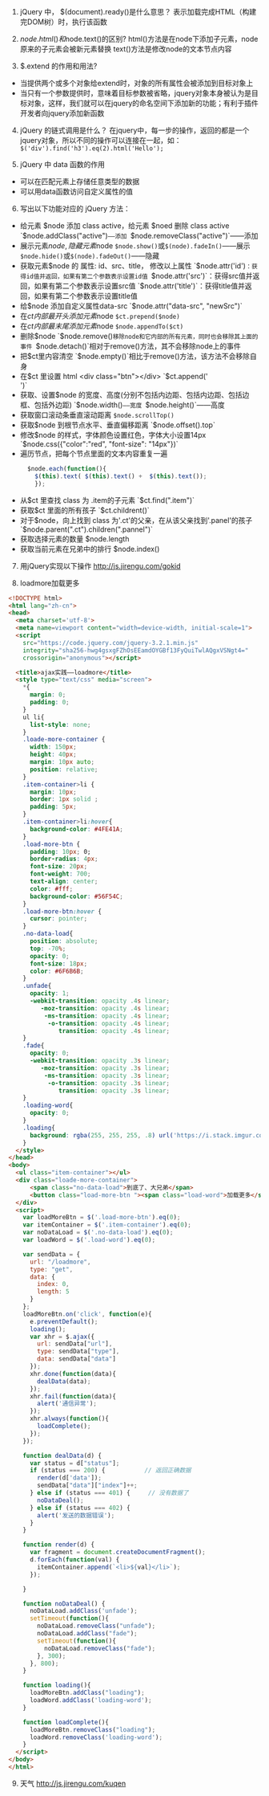 1. jQuery 中， $(document).ready()是什么意思？
  表示加载完成HTML（构建完DOM树）时，执行该函数

2. $node.html()和$node.text()的区别?
  html()方法是在node下添加子元素，node原来的子元素会被新元素替换
  text()方法是修改node的文本节点内容

3. $.extend 的作用和用法? 
  - 当提供两个或多个对象给extend时，对象的所有属性会被添加到目标对象上
  - 当只有一个参数提供时，意味着目标参数被省略，jquery对象本身被认为是目标对象，这样，我们就可以在jquery的命名空间下添加新的功能；有利于插件开发者向jquery添加新函数

4. jQuery 的链式调用是什么？
  在jquery中，每一步的操作，返回的都是一个jquery对象，所以不同的操作可以连接在一起，如：`　$('div').find('h3').eq(2).html('Hello');`

5. jQuery 中 data 函数的作用
  - 可以在匹配元素上存储任意类型的数据
  - 可以用data函数访问自定义属性的值

6. 写出以下功能对应的 jQuery 方法：
  - 给元素 $node 添加 class active，给元素 $noed 删除 class active
    `$node.addClass("active")`——添加
    `$node.removeClass("active")`——添加
  - 展示元素$node, 隐藏元素$node
    `$node.show()`或`$(node).fadeIn()`——展示
    `$node.hide()`或`$(node).fadeOut()`——隐藏
  - 获取元素$node 的 属性: id、src、title， 修改以上属性
    `$node.attr('id')`：获得id值并返回，如果有第二个参数表示设置id值
    `$node.attr('src')`：获得src值并返回，如果有第二个参数表示设置src值
    `$node.attr('title')`：获得title值并返回，如果有第二个参数表示设置title值
  - 给$node 添加自定义属性data-src
    `$node.attr("data-src", "newSrc")`
  - 在$ct 内部最开头添加元素$node
    `$ct.prepend($node)`
  - 在$ct 内部最末尾添加元素$node
    `$node.appendTo($ct)`
  - 删除$node
    `$node.remove()`移除node和它内部的所有元素，同时也会移除其上面的事件
    `$node.detach()`相对于remove()方法，其不会移除node上的事件
  - 把$ct里内容清空
    `$node.empty()`相比于remove()方法，该方法不会移除自身
  - 在$ct 里设置 html <div class="btn"></div>
    `$ct.append('<div class="btn"></div>')`
  - 获取、设置$node 的宽度、高度(分别不包括内边距、包括内边距、包括边框、包括外边距)
    `$node.width()`——宽度
    `$node.height()`——高度
  - 获取窗口滚动条垂直滚动距离
    `$node.scrollTop()`
  - 获取$node 到根节点水平、垂直偏移距离
    `$node.offset().top`
  - 修改$node 的样式，字体颜色设置红色，字体大小设置14px
    `$node.css({"color":"red", "font-size": "14px"})`
  - 遍历节点，把每个节点里面的文本内容重复一遍
    ```js 
      $node.each(function(){
        $(this).text( $(this).text() +  $(this).text());
        });
    ```
  - 从$ct 里查找 class 为 .item的子元素
    `$ct.find(".item")`
  - 获取$ct 里面的所有孩子
    `$ct.childrent()` 
  - 对于$node，向上找到 class 为'.ct'的父亲，在从该父亲找到'.panel'的孩子
    `$node.parent(".ct").children(".pannel")`
  - 获取选择元素的数量
    $node.length
  - 获取当前元素在兄弟中的排行
    $node.index()

7. 用jQuery实现以下操作
  http://js.jirengu.com/gokid

8. loadmore加载更多
  ```html 
<!DOCTYPE html>
<html lang="zh-cn">
<head>
    <meta charset='utf-8'>
    <meta name=viewport content="width=device-width, initial-scale=1">
    <script
      src="https://code.jquery.com/jquery-3.2.1.min.js"
      integrity="sha256-hwg4gsxgFZhOsEEamdOYGBf13FyQuiTwlAQgxVSNgt4="
      crossorigin="anonymous"></script>

    <title>ajax实践——loadmore</title>
    <style type="text/css" media="screen">
      *{
        margin: 0;
        padding: 0;
      }
      ul li{
        list-style: none;
      }
      .loade-more-container {
        width: 150px;
        height: 40px;
        margin: 10px auto;
        position: relative;
      }
      .item-container>li {
        margin: 10px;
        border: 1px solid ;
        padding: 5px;
      }
      .item-container>li:hover{
        background-color: #4FE41A;
      }
      .load-more-btn {
        padding: 10px; 0;
        border-radius: 4px;
        font-size: 20px;
        font-weight: 700;
        text-align: center;
        color: #fff;
        background-color: #56F54C;
      }
      .load-more-btn:hover {
        cursor: pointer;
      }
      .no-data-load{
        position: absolute;
        top: -70%;
        opacity: 0;
        font-size: 18px;
        color: #6F6B6B;
      }
      .unfade{
        opacity: 1;
        -webkit-transition: opacity .4s linear;
           -moz-transition: opacity .4s linear;
            -ms-transition: opacity .4s linear;
             -o-transition: opacity .4s linear;
                transition: opacity .4s linear;
      }
      .fade{
        opacity: 0;
        -webkit-transition: opacity .3s linear;
           -moz-transition: opacity .3s linear;
            -ms-transition: opacity .3s linear;
             -o-transition: opacity .3s linear;
                transition: opacity .3s linear;
      }
      .loading-word{
        opacity: 0;
      }
      .loading{
        background: rgba(255, 255, 255, .8) url('https://i.stack.imgur.com/FhHRx.gif') center center no-repeat;
      }
    </style>
</head>
<body>
    <ul class="item-container"></ul>
    <div class="loade-more-container">
        <span class="no-data-load">到底了、大兄弟</span>
        <button class="load-more-btn "><span class="load-word">加载更多</span></button>
    </div>
    <script>
      var loadMoreBtn = $('.load-more-btn').eq(0);
      var itemContainer = $('.item-container').eq(0);
      var noDataLoad = $('.no-data-load').eq(0);
      var loadWord = $('.load-word').eq(0);

      var sendData = {
        url: "/loadmore",
        type: "get",
        data: {
          index: 0,
          length: 5
        }
      };
      loadMoreBtn.on('click', function(e){
        e.preventDefault();
        loading();
        var xhr = $.ajax({
          url: sendData["url"],
          type: sendData["type"],
          data: sendData["data"]
        });
        xhr.done(function(data){
          dealData(data);
        });
        xhr.fail(function(data){
          alert('通信异常');
        });
        xhr.always(function(){
          loadComplete();
        });
      });

      function dealData(d) {
        var status = d["status"];
        if (status === 200) {           // 返回正确数据
          render(d['data']);
          sendData["data"]["index"]++;
        } else if (status === 401) {     // 没有数据了
          noDataDeal();
        } else if (status === 402) {
          alert('发送的数据错误');
        }
      }

      function render(d) {
        var fragment = document.createDocumentFragment();
        d.forEach(function(val) {
          itemContainer.append(`<li>${val}</li>`);
        });

      }

      function noDataDeal() {
        noDataLoad.addClass('unfade');
        setTimeout(function(){
          noDataLoad.removeClass("unfade");
          noDataLoad.addClass("fade");
          setTimeout(function(){
            noDataLoad.removeClass("fade");
          }, 300);
        }, 800);
      }

      function loading(){
        loadMoreBtn.addClass("loading");
        loadWord.addClass('loading-word');
      }

      function loadComplete(){
        loadMoreBtn.removeClass("loading");
        loadWord.removeClass('loading-word');
      }
    </script>
</body>
</html>
  ```
9. 天气
  http://js.jirengu.com/kuqen
